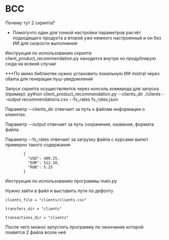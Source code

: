 # BCC

Почему тут 2 скрипта? 
- Помотучто один для тонкой настройки параметров расчёт подходящего продукта
а второй уже немного настроенный и он без ИИ для скорости выполнения 



Инструкция по использованию скрипта client_product_recommendation.py находится внутри но продублирую сюда на всякий случай


***По мимо библиотек нужно установить локальную ИИ mistral через ollama для генерации пуш-уведомлений


Запуск скрипта осуществляется через консоль комманда для запуска (пример): python client_product_recommendation.py --clients_dir ./clients --output recommendations.csv --fx_rates fx_rates.json

Параметр --clients_dir отвечает за путь к файлам информации о клиентах.

Параметр --output отвечает за путь сохранения, названия, формата файла.

Параметр --fx_rates отвечает за загрузку файла с курсами валют примерно такого содержания

            {
              "USD": 480.25,
              "EUR": 512.10,
              "RUB": 5.25
            }






Инструкция по использованию программы main.py

Нужно зайти в файл и выставить пути по дефолту 

    clients_file = "clients/clients.csv"
    
    transfers_dir = "clients"
    
    transactions_dir = "clients"
    
После чего можно запустить программу по окончание которой появятся 2 файла возле неё
  


